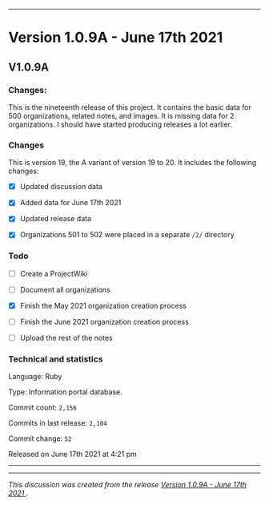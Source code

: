 
***

<!-- TODO TODAY

Organization info for 501 to 502 and onward will be placed in the `1.1` directory, instead of the `1` directory. If you fail on this goal, just download the repository, delete the 2 organization info directories, and re-upload them to the `1.1` directory

!-->

# Version 1.0.9A - June 17th 2021

## V1.0.9A

### Changes:

This is the nineteenth release of this project. It contains the basic data for 500 organizations, <!-- (fork count minus 2) !--> related notes, and images. It is missing data for 2 organizations. I should have started producing releases a lot earlier.

### Changes

This is version 19, the A variant of version 19 to 20. It includes the following changes:

- [x] Updated discussion data

- [x] Added data for June 17th 2021

- [x] Updated release data

- [x] Organizations 501 to 502 were placed in a separate `/2/` directory

<!-- - [x] Raised and archived 1 issue !-->

### Todo

- [ ] Create a ProjectWiki

- [ ] Document all organizations

- [x] Finish the May 2021 organization creation process

- [ ] Finish the June 2021 organization creation process

- [ ] Upload the rest of the notes

<!--
- [ ] Added new documentation
!-->

<!--
- [x] Updated discussion data

- [x] Archived version 1 release notes

- [x] Deleted many `IGNORE.md` files.
!-->

### Technical and statistics

Language: Ruby

Type: Information portal database.

Commit count: `2,156`

Commits in last release: `2,104`

Commit change: `52`

Released on June 17th 2021 at 4:21 pm

***


<hr /><em>This discussion was created from the release <a href='https://github.com/seanpm2001/GitHub_Organization_Info/releases/tag/V1.0.9A'>Version 1.0.9A - June 17th 2021 </a>.</em>
